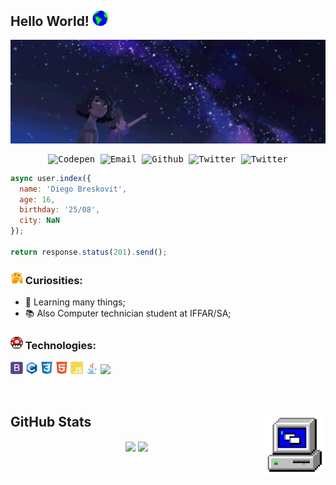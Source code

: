 ## Hello World! <img src="Assets/earth.gif" width="25px">
<img src="Assets/banner.gif" cite="https://galoupop.tumblr.com/image/145423398021">
<samp>
  <p align="center">
    <a href="#" target="_blank" style="text-decoration: none;">
        <img src="https://img.shields.io/badge/codepen-1a1b27?style=for-the-badge&logo=codepen&logoColor=9644CD" alt="Codepen">
    </a>
    <a href="#" target="_blank" style="text-decoration: none;">
        <img src="https://img.shields.io/badge/Email-1a1b27?style=for-the-badge&logo=gmail&logoColor=9644CD" alt="Email">
    </a>
        <a href="#" target="_blank" style="text-decoration: none;">
        <img src="https://img.shields.io/badge/github-1a1b27?style=for-the-badge&logo=github&logoColor=9644CD" alt="Github">
    </a>
    </a>
        <a href="#" target="_blank" style="text-decoration: none;">
        <img src="https://img.shields.io/badge/Twitter-1a1b27?style=for-the-badge&logo=twitter&logoColor=9644CD" alt="Twitter">
    </a>
    </a>
        <a href="https://youtu.be/dQw4w9WgXcQ" target="_blank" style="text-decoration: none;">
        <img src="https://img.shields.io/badge/Whatsapp-1a1b27?style=for-the-badge&logo=whatsapp&logoColor=9644CD" alt="Twitter">
    </a>
  </p>
  </samp>  

  ```javascript
  async user.index({
    name: 'Diego Breskovit',
    age: 16,
    birthday: '25/08',
    city: NaN
  });

  return response.status(201).send();
```

### <img src="Assets/hmm.gif" width="20px"> Curiosities:

- 🌱 Learning many things;
- 📚 Also Computer technician student at IFFAR/SA;

### <img src="Assets/powerup.gif" width="20px"> Technologies:

<p align="left">
  <img width="20" src="https://raw.githubusercontent.com/devicons/devicon/master/icons/bootstrap/bootstrap-plain.svg">
  <img width="20" src="https://raw.githubusercontent.com/devicons/devicon/master/icons/c/c-original.svg">
  <img width="20" src="https://raw.githubusercontent.com/devicons/devicon/master/icons/css3/css3-original.svg">
  <img width="20" src="https://raw.githubusercontent.com/devicons/devicon/master/icons/html5/html5-original.svg">
  <img width="20" src="https://raw.githubusercontent.com/devicons/devicon/master/icons/javascript/javascript-plain.svg">
  <img width="20" src="https://raw.githubusercontent.com/devicons/devicon/master/icons/java/java-original.svg">
  <img width="20" src="https://upload.wikimedia.org/wikipedia/commons/c/c3/Python-logo-notext.svg">
</p>

<br>

## GitHub Stats <img src="Assets/PC.gif" width="100px" align="right">

<p align="center">
   <img 
     align="center"
     width="40%" 
     src="https://github-readme-stats.vercel.app/api?username=dbreskovit&theme=radical&show_icons=true&hide_border=true"/>
   <img
    align="center"
    width="40%" 
    src="https://github-readme-stats-eight-theta.vercel.app/api/top-langs/?username=dbreskovit&layout=compact&langs_count=8&theme=radical&hide_border=true"/>
</p>
